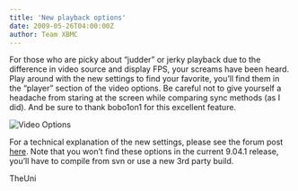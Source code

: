 ```yaml
---
title: 'New playback options'
date: 2009-05-26T04:00:00Z
author: Team XBMC
---
```

For those who are picky about “judder” or jerky playback due to the difference in video source and display FPS, your screams have been heard. Play around with the new settings to find your favorite, you’ll find them in the “player” section of the video options. Be careful not to give yourself a headache from staring at the screen while comparing sync methods (as I did). And be sure to thank bobo1on1 for this excellent feature.

 ![Video Options](/sites/default/files/uploads/smoothvideo.png)

 For a technical explanation of the new settings, please see the forum post [here](https://forum.kodi.tv/showthread.php?pid=336538%23pid336538). Note that you won’t find these options in the current 9.04.1 release, you’ll have to compile from svn or use a new 3rd party build.

 TheUni

 